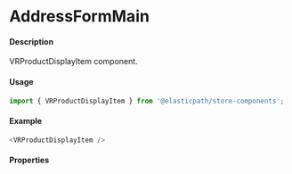 # AddressFormMain

#### Description

VRProductDisplayItem component.



#### Usage

```js
import { VRProductDisplayItem } from '@elasticpath/store-components';
```

#### Example

```js
<VRProductDisplayItem />
```

#### Properties

<!-- PROPS -->
